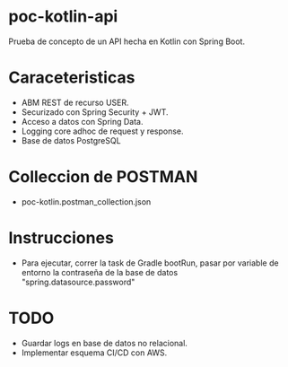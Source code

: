 # poc-kotlin-api
Prueba de concepto de un API hecha en Kotlin con Spring Boot.

# Caraceteristicas

* ABM REST de recurso USER.
* Securizado con Spring Security + JWT.
* Acceso a datos con Spring Data.
* Logging core adhoc de request y response.
* Base de datos PostgreSQL

# Colleccion de POSTMAN

* poc-kotlin.postman_collection.json

# Instrucciones

* Para ejecutar, correr la task de Gradle bootRun, pasar por variable de entorno la contraseña de la base de datos "spring.datasource.password"

# TODO

* Guardar logs en base de datos no relacional.
* Implementar esquema CI/CD con AWS.
